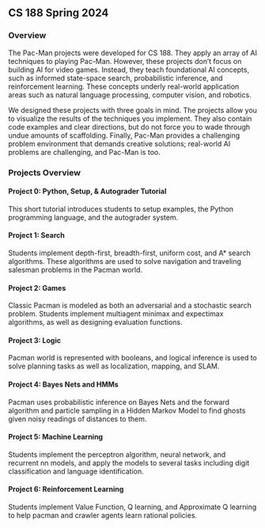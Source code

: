 ## CS 188 Spring 2024
### Overview
The Pac-Man projects were developed for CS 188. They apply an array of AI techniques to playing Pac-Man. However, these projects don’t focus on building AI for video games. Instead, they teach foundational AI concepts, such as informed state-space search, probabilistic inference, and reinforcement learning. These concepts underly real-world application areas such as natural language processing, computer vision, and robotics.

We designed these projects with three goals in mind. The projects allow you to visualize the results of the techniques you implement. They also contain code examples and clear directions, but do not force you to wade through undue amounts of scaffolding. Finally, Pac-Man provides a challenging problem environment that demands creative solutions; real-world AI problems are challenging, and Pac-Man is too.

### Projects Overview
#### Project 0: Python, Setup, & Autograder Tutorial
This short tutorial introduces students to setup examples, the Python programming language, and the autograder system.

#### Project 1: Search
Students implement depth-first, breadth-first, uniform cost, and A* search algorithms. These algorithms are used to solve navigation and traveling salesman problems in the Pacman world.

#### Project 2: Games
Classic Pacman is modeled as both an adversarial and a stochastic search problem. Students implement multiagent minimax and expectimax algorithms, as well as designing evaluation functions.

#### Project 3: Logic
Pacman world is represented with booleans, and logical inference is used to solve planning tasks as well as localization, mapping, and SLAM.

#### Project 4: Bayes Nets and HMMs
Pacman uses probabilistic inference on Bayes Nets and the forward algorithm and particle sampling in a Hidden Markov Model to find ghosts given noisy readings of distances to them.

#### Project 5: Machine Learning
Students implement the perceptron algorithm, neural network, and recurrent nn models, and apply the models to several tasks including digit classification and language identification.

#### Project 6: Reinforcement Learning
Students implement Value Function, Q learning, and Approximate Q learning to help pacman and crawler agents learn rational policies.
